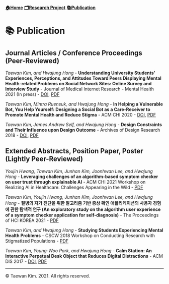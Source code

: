 **[🏠Home](./README.md)**   **[🗂Research Project](./Research.md)**   **[📚Publication](./Publication.md)**

# 📚 Publication

## Journal Articles / Conference Proceedings (Peer-Reviewed)

*Taewan Kim, and Hwajung Hong* - **Understanding University Students’ Experiences, Perceptions, and Attitudes Toward Peers Displaying Mental Health-related Problems on Social Network Sites: Online Survey and Interview Study** - Journal of Medical Internet Research - Mental Health 2021 (In press) - [DOI](http://dx.doi.org/10.2196/23465), [PDF](http://dx.doi.org/10.2196/23465)

*Taewan Kim, Mintra Ruensuk, and Hwajung Hong* - **In Helping a Vulnerable Bot, You Help Yourself: Designing a Social Bot as a Care-Receiver to Promote Mental Health and Reduce Stigma** - ACM CHI 2020 - [DOI](https://dl.acm.org/doi/abs/10.1145/3313831.3376743), [PDF](https://drive.google.com/file/d/1Mybrw_6DC98xS6KXUR0lcbENucuWuM3J/view)

*Taewan Kim, James Andrew Self, and Hwajung Hong* - **Design Constraints and Their Influence upon Design Outcome** - Archives of Design Research 2018 - [DOI](https://doi.org/10.15187/adr.2018.11.31.4.23), [PDF](https://drive.google.com/file/d/14Bx8AF0Dts-Qta02l5SBD2ZOmWnF3dpl/view)

## Extended Abstracts, Position Paper, Poster (Lightly Peer-Reviewed)

*Youjin Hwang, Taewan Kim, Junhan Kim, Joonhwan Lee, and Hwajung Hong* - **Leveraging challenges of an algorithm-based symptom checker on user trust through explainable AI** - ACM CHI 2021 Workshop on Realizing AI in Healthcare: Challenges Appearing in the Wild - [PDF](https://drive.google.com/file/d/1Y2KLQmBRPKBEos1QYcaneLPwmISeb5-N/view)

*Taewan Kim, Youjin Hwang, Junhan Kim, Joonhwan Lee, and Hwajung Hong* - **질병의 자가 진단을 위한 알고리즘 기반 증상 확인 애플리케이션의 사용자 경험에 관한 탐색적 연구 (An exploratory study on the algorithm user experience of a symptom checker application for self-diagnosis)** - The Proceedings of HCI KOREA 2021 - [PDF](https://drive.google.com/file/d/1gG2XxffOtBx6ohDSFps8g2CNjHoY655q/view)

*Taewan Kim, and Hwajung Hong* - **Studying Students Experiencing Mental Health Problems** - CSCW 2018 Workshop on Conducting Research with Stigmatized Populations - [PDF](https://drive.google.com/file/d/1CHSTtNAiKYv0aA1ikpc4owbm_e_h2TzS/view)

*Taewan Kim, Young-Woo Park, and Hwajung Hong* - **Calm Station: An Interactive Perpetual Desk Object that Reduces Digital Distractions** - ACM DIS 2017 - [DOI](https://doi.org/10.1145/3064857.3079183), [PDF](https://drive.google.com/file/d/1M6rPOFV3lEyjL5JPzq8seV9uUsFbycRH/view)

---
© Taewan Kim. 2021. All rights reserved. 
